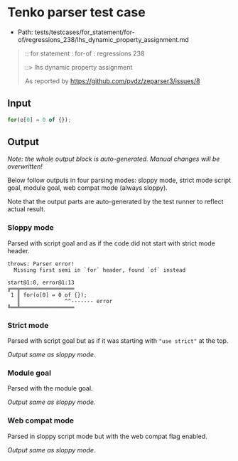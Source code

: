 # Tenko parser test case

- Path: tests/testcases/for_statement/for-of/regressions_238/lhs_dynamic_property_assignment.md

> :: for statement : for-of : regressions 238
>
> ::> lhs dynamic property assignment
>
> As reported by https://github.com/pvdz/zeparser3/issues/8

## Input

`````js
for(o[0] = 0 of {});
`````

## Output

_Note: the whole output block is auto-generated. Manual changes will be overwritten!_

Below follow outputs in four parsing modes: sloppy mode, strict mode script goal, module goal, web compat mode (always sloppy).

Note that the output parts are auto-generated by the test runner to reflect actual result.

### Sloppy mode

Parsed with script goal and as if the code did not start with strict mode header.

`````
throws: Parser error!
  Missing first semi in `for` header, found `of` instead

start@1:0, error@1:13
╔══╦═════════════════
 1 ║ for(o[0] = 0 of {});
   ║              ^^------- error
╚══╩═════════════════

`````

### Strict mode

Parsed with script goal but as if it was starting with `"use strict"` at the top.

_Output same as sloppy mode._

### Module goal

Parsed with the module goal.

_Output same as sloppy mode._

### Web compat mode

Parsed in sloppy script mode but with the web compat flag enabled.

_Output same as sloppy mode._

